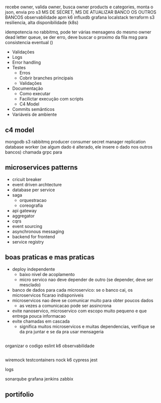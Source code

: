 #

recebe owner, valida owner, busca owner products e categories, monta o json, envia pro s3
MS DE SECRET, MS DE ATUALIZAR BANCO OS OUTROS BANCOS
observabilidade
apm k6 influxdb grafana
localstack terraform s3
resiliencia, alta disponibilidade (k8s)

idempotencia no rabbitmq, pode ter várias mensagens do mesmo owner
dead letter queue, se der erro, deve buscar o proximo da fila
msg para consistencia eventual ()

- Validações
- Logs
- Error handling
- Testes
  - Erros
  - Cobrir branches principais
  - Validações
- Documentação
  - Como executar
  - Facilictar execução com scripts
  - C4 Model
- Commits semânticos
- Variáveis de ambiente

## c4 model

mongodb
s3
rabbitmq
producer
consumer
secret manager
replication database worker (se algum dado é alterado, ele insere o dado nos outros bancos)
chamada grpc para

## microservices patterns

- cricuit breaker
- event driven archtecture
- database per service
- saga
  - orquestracao
  - coreografia
- api gateway
- aggregator
- cqrs
- event sourcing
- asynchronous messaging
- backend for frontend
- service registry

## boas praticas e mas praticas

- deploy independente
  - baixo nivel de acoplamento
  - micro servico nao deve depender de outro (se depender, deve ser mesclado)
- banco de dados para cada microservico: se o banco cai, os microservicos ficarao indisponiveis
- microservicos nao deve se comunicar muito para obter poucos dados
  - as vezes a comunicacao pode ser assincrona
- evite nanoservico, microservico com escopo muito pequeno e que entrega pouca informacao
- evite chamadas em cascada
  - significa muitos microservicos e muitas dependencias, verifique se da pra juntar e se da pra usar mensageria

##

organizar o codigo
eslint
k6
observabilidade

##

wiremock
testcontainers
nock
k6
cypress
jest

logs

sonarqube
grafana
jenkins
zabbix

## portifolio
